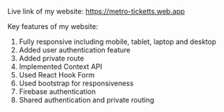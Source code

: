 Live link of my website: https://metro-ticketts.web.app

Key features of my website:
1. Fully responsive including mobile, tablet, laptop and desktop
2. Added user authentication feature
3. Added private route
4. Implemented Context API
5. Used React Hook Form
6. Used bootstrap for responsiveness
7. Firebase authentication
8. Shared authentication and private routing
